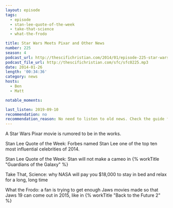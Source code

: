 ```yaml
---
layout: episode
tags:
  - episode
  - stan-lee-quote-of-the-week
  - take-that-science
  - what-the-frodo

title: Star Wars Meets Pixar and Other News
number: 225
season: 4
podcast_url: http://thescifichristian.com/2014/01/episode-225-star-wars-meets-pixar-and-other-news/
podcast_file_url: http://thescifichristian.com/sfc/sfc0225.mp3
date: 2014-01-26
length: '00:34:36'
category: news
hosts:
  - Ben
  - Matt

notable_moments:

last_listen: 2019-09-10
recommendation: no
recommendation_reason: No need to listen to old news. Check the guide for what's interesting in hindsight.|Any notable feedback is included in the guide.
---
```

A Star Wars Pixar movie is rumored to be in the works.

Stan Lee Quote of the Week: Forbes named Stan Lee one of the top ten most influential celebrities of 2014.

Stan Lee Quote of the Week: Stan will not make a cameo in {% workTitle "Guardians of the Galaxy" %}

Take That, Science: why NASA will pay you $18,000 to stay in bed and relax for a long, long time 

What the Frodo: a fan is trying to get enough Jaws movies made so that Jaws 19 can come out in 2015, like in {% workTitle "Back to the Future 2" %}
